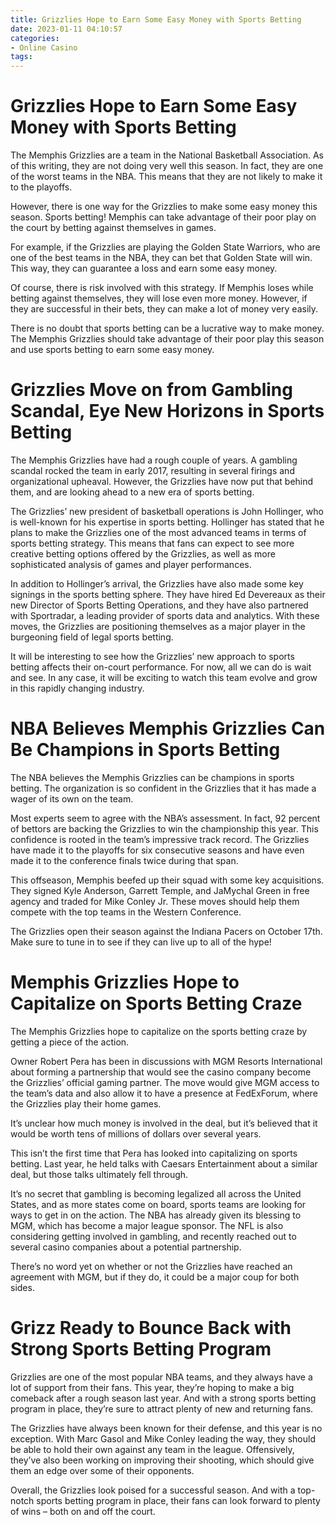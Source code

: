 ```yaml
---
title: Grizzlies Hope to Earn Some Easy Money with Sports Betting
date: 2023-01-11 04:10:57
categories:
- Online Casino
tags:
---
```



#  Grizzlies Hope to Earn Some Easy Money with Sports Betting

The Memphis Grizzlies are a team in the National Basketball Association. As of this writing, they are not doing very well this season. In fact, they are one of the worst teams in the NBA. This means that they are not likely to make it to the playoffs.

However, there is one way for the Grizzlies to make some easy money this season. Sports betting! Memphis can take advantage of their poor play on the court by betting against themselves in games.

For example, if the Grizzlies are playing the Golden State Warriors, who are one of the best teams in the NBA, they can bet that Golden State will win. This way, they can guarantee a loss and earn some easy money.

Of course, there is risk involved with this strategy. If Memphis loses while betting against themselves, they will lose even more money. However, if they are successful in their bets, they can make a lot of money very easily.

There is no doubt that sports betting can be a lucrative way to make money. The Memphis Grizzlies should take advantage of their poor play this season and use sports betting to earn some easy money.

#  Grizzlies Move on from Gambling Scandal, Eye New Horizons in Sports Betting

The Memphis Grizzlies have had a rough couple of years. A gambling scandal rocked the team in early 2017, resulting in several firings and organizational upheaval. However, the Grizzlies have now put that behind them, and are looking ahead to a new era of sports betting.

The Grizzlies’ new president of basketball operations is John Hollinger, who is well-known for his expertise in sports betting. Hollinger has stated that he plans to make the Grizzlies one of the most advanced teams in terms of sports betting strategy. This means that fans can expect to see more creative betting options offered by the Grizzlies, as well as more sophisticated analysis of games and player performances.

In addition to Hollinger’s arrival, the Grizzlies have also made some key signings in the sports betting sphere. They have hired Ed Devereaux as their new Director of Sports Betting Operations, and they have also partnered with Sportradar, a leading provider of sports data and analytics. With these moves, the Grizzlies are positioning themselves as a major player in the burgeoning field of legal sports betting.

It will be interesting to see how the Grizzlies’ new approach to sports betting affects their on-court performance. For now, all we can do is wait and see. In any case, it will be exciting to watch this team evolve and grow in this rapidly changing industry.

#  NBA Believes Memphis Grizzlies Can Be Champions in Sports Betting

The NBA believes the Memphis Grizzlies can be champions in sports betting. The organization is so confident in the Grizzlies that it has made a wager of its own on the team.

Most experts seem to agree with the NBA’s assessment. In fact, 92 percent of bettors are backing the Grizzlies to win the championship this year. This confidence is rooted in the team’s impressive track record. The Grizzlies have made it to the playoffs for six consecutive seasons and have even made it to the conference finals twice during that span.

This offseason, Memphis beefed up their squad with some key acquisitions. They signed Kyle Anderson, Garrett Temple, and JaMychal Green in free agency and traded for Mike Conley Jr. These moves should help them compete with the top teams in the Western Conference.

The Grizzlies open their season against the Indiana Pacers on October 17th. Make sure to tune in to see if they can live up to all of the hype!

#  Memphis Grizzlies Hope to Capitalize on Sports Betting Craze

The Memphis Grizzlies hope to capitalize on the sports betting craze by getting a piece of the action.

Owner Robert Pera has been in discussions with MGM Resorts International about forming a partnership that would see the casino company become the Grizzlies’ official gaming partner. The move would give MGM access to the team’s data and also allow it to have a presence at FedExForum, where the Grizzlies play their home games.

It’s unclear how much money is involved in the deal, but it’s believed that it would be worth tens of millions of dollars over several years.

This isn’t the first time that Pera has looked into capitalizing on sports betting. Last year, he held talks with Caesars Entertainment about a similar deal, but those talks ultimately fell through.

It’s no secret that gambling is becoming legalized all across the United States, and as more states come on board, sports teams are looking for ways to get in on the action. The NBA has already given its blessing to MGM, which has become a major league sponsor. The NFL is also considering getting involved in gambling, and recently reached out to several casino companies about a potential partnership.

There’s no word yet on whether or not the Grizzlies have reached an agreement with MGM, but if they do, it could be a major coup for both sides.

#  Grizz Ready to Bounce Back with Strong Sports Betting Program

Grizzlies are one of the most popular NBA teams, and they always have a lot of support from their fans. This year, they’re hoping to make a big comeback after a rough season last year. And with a strong sports betting program in place, they’re sure to attract plenty of new and returning fans.

The Grizzlies have always been known for their defense, and this year is no exception. With Marc Gasol and Mike Conley leading the way, they should be able to hold their own against any team in the league. Offensively, they’ve also been working on improving their shooting, which should give them an edge over some of their opponents.

Overall, the Grizzlies look poised for a successful season. And with a top-notch sports betting program in place, their fans can look forward to plenty of wins – both on and off the court.